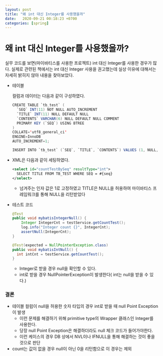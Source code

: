 ```yaml
---
layout: post
title: "왜 int 대신 Integer를 사용했을까"
date:   2020-09-21 00:18:23 +0700
categories: [spring]
---
```


# 왜 int 대신 Integer를 사용했을까?

실무 코드를 보면(마이바티스를 사용한 프로젝트) int 대신 Integer를 사용한 경우가 많다. 실제로 관련된 책에서는 int 대신 Integer 사용을 권고했는데 실상 이유에 대해서는 자세히 밝히지 않아 내용을 찾아보았다.



- 테이블

  컬럼과 데이터는 다음과 같이 구성하였다. 

  ```java
  CREATE TABLE `tb_test` (
  	`SEQ` INT(11) NOT NULL AUTO_INCREMENT 
  	`TITLE` INT(11) NULL DEFAULT NULL 
  	`CONTENTS` VARCHAR(6) NULL DEFAULT NULL COMMENT
  	PRIMARY KEY (`SEQ`) USING BTREE
  )
  COLLATE='utf8_general_ci'
  ENGINE=InnoDB
  AUTO_INCREMENT=1;
  
  INSERT INTO `tb_test` (`SEQ`, `TITLE`, `CONTENTS`) VALUES (1, NULL, NULL);
  ```

- XML은 다음과 같이 세팅하였다.

  ```xml
  <select id="countTestBySeq" resultType="int">
  	SELECT TITLE FROM TB_TEST WHERE SEQ = #{seq}
  </select>
  ```

  - 넘겨주는 인자 값은 1로 고정하였고 TITLE은 NULL을 허용하여 마이바티스 프레임워크를 통해 NULL을 리턴받았다

- 테스트 코드

  ```java
  @Test
  public void mybatisIntegerNull() {
      Integer IntegerCnt = testService.getCountTest();
      log.info("Integer count {}", IntegerCnt);
      assertNull(IntegerCnt);
  }
  
  @Test(expected = NullPointerException.class)
  public void mybatisIntNull() {
  	int intCnt = testService.getCountTest();
  }
  ```

  - Integer로 받을 경우 null을 확인할 수 있다.
  - int로 받을 경우 NullPointerException이 발생한다( int는 null을 받을 수 있다.)



### 결론

- 테이블 컬럼이 null을 허용한 숫자 타입의 경우 int로 받을 때 null Point Exception이 발생
  - 이런 문제를 해결하기 위해 primitive type의 Wrapper 클래스인 Integer를 사용한다.
  - 당장 null Point Exception은 해결하더라도 null 체크 코드가 들어가야한다.
  - 이런 케이스의 경우 DB 상에서 NVL이나 IFNULL을 통해 해결하는 것이 좋을 것으로 판단
- count는 값이 없을 경우 null이 아닌 0을 리턴함으로 이 경우는 제외

